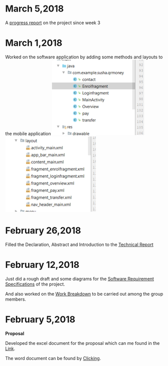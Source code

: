 # March 5,2018
A [progress report](https://github.com/RamyaRadhakrishnakumar/ceng355/blob/master/Gmail%20-%20Re_%20Week%205%20Status%20Report%20of%20CENG%20355%20E-Money%20Project.pdf) on the project since week 3

# March 1,2018
Worked on the software application by adding some methods and layouts to the mobile application
![alt layout](https://github.com/RamyaRadhakrishnakumar/ceng355/blob/master/PastedGraphic-1.png)
![alt methods](https://github.com/RamyaRadhakrishnakumar/ceng355/blob/master/PastedGraphic-2.png)


# February 26,2018
Filled the Declaration, Abstract and Introduction to the [Technical Report](https://github.com/RamyaRadhakrishnakumar/ceng355/blob/master/Technical%20Report.docx)


# February 12,2018
Just did a rough draft and some diagrams for the [Software Requirement Specifications](https://github.com/RamyaRadhakrishnakumar/ceng355/blob/master/srs_e-money.docx) of the project.

And also worked on the [Work Breakdown](https://github.com/RamyaRadhakrishnakumar/ceng355/blob/master/Work%20Breakdown.docx) to be carried out among the group members.


# February 5,2018
**Proposal**

Developed the excel document for the proposal which can me found in the [Link](https://github.com/RamyaRadhakrishnakumar/ceng355/blob/master/ProposalContentStudentNameRev03.xlsx).

The word document can be found by [Clicking](https://github.com/RamyaRadhakrishnakumar/ceng355/blob/master/ProjectProposalStudentNameRev03.docx).


